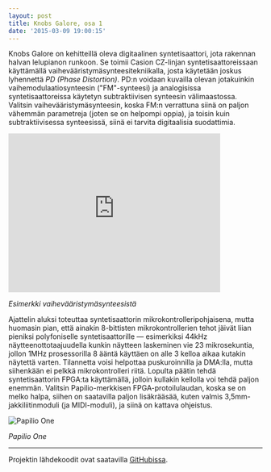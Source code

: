 ```yaml
---
layout: post
title: Knobs Galore, osa 1
date: '2015-03-09 19:00:15'
---
```


Knobs Galore on kehitteillä oleva digitaalinen syntetisaattori, jota rakennan halvan lelupianon runkoon. Se toimii Casion CZ-linjan syntetisaattoreissaan käyttämällä vaihevääristymäsynteesitekniikalla, josta käytetään joskus lyhennettä *PD (Phase Distortion)*. PD:n voidaan kuvailla olevan jotakuinkin vaihemodulaatiosynteesin ("FM"-synteesi) ja analogisissa syntetisaattoreissa käytetyn subtraktiivisen synteesin välimaastossa. Valitsin vaihevääristymäsynteesin, koska FM:n verrattuna siinä on paljon vähemmän parametreja (joten se on helpompi oppia), ja toisin kuin subtraktiivisessa synteesissä, siinä ei tarvita digitaalisia suodattimia.

<iframe width="420" height="315" src="https://www.youtube.com/embed/W6vyCNWJVME" frameborder="0" allowfullscreen></iframe>

*Esimerkki vaihevääristymäsynteesistä*

Ajattelin aluksi toteuttaa syntetisaattorin mikrokontrolleripohjaisena, mutta huomasin pian, että ainakin 8-bittisten mikrokontrollerien tehot jäivät liian pieniksi polyfoniselle syntetisaattorille &mdash; esimerkiksi 44kHz näytteenottotaajuudella kunkin näytteen laskeminen vie 23 mikrosekuntia, jollon 1MHz prosessorilla 8 ääntä käyttäen on alle 3 kelloa aikaa kutakin näytettä varten. Tilannetta voisi helpottaa puskuroinnilla ja DMA:lla, mutta siihenkään ei pelkkä mikrokontrolleri riitä. Lopulta päätin tehdä syntetisaattorin FPGA:ta käyttämällä, jolloin kullakin kellolla voi tehdä paljon enemmän. Valitsin Papilio-merkkisen FPGA-protoilulaudan, koska se on melko halpa, siihen on saatavilla paljon lisäkrääsää, kuten valmis 3,5mm-jakkiliitinmoduli (ja MIDI-moduli), ja siinä on kattava ohjeistus.

![Papilio One](http://i.imgur.com/uMUln3El.jpg)

*Papilio One*

---

Projektin lähdekoodit ovat saatavilla [GitHubissa](https://github.com/hacklabmikkeli/knobs-galore/tree/master).